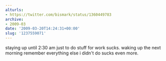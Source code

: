 ```yaml
---
alturls:
- https://twitter.com/bismark/status/1360449783
archive:
- 2009-03
date: '2009-03-20T14:24:31+00:00'
slug: '1237559071'
---
```


staying up until 2:30 am just to do stuff for work sucks. waking up the next morning remember everything else i didn't do sucks even more.

